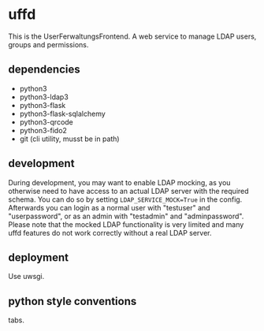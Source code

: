 # uffd

This is the UserFerwaltungsFrontend.
A web service to manage LDAP users, groups and permissions.

## dependencies
- python3
- python3-ldap3
- python3-flask
- python3-flask-sqlalchemy
- python3-qrcode
- python3-fido2
- git (cli utility, musst be in path)

## development

During development, you may want to enable LDAP mocking, as you otherwise need to have access to an actual LDAP server with the required schema.
You can do so by setting `LDAP_SERVICE_MOCK=True` in the config.
Afterwards you can login as a normal user with "testuser" and "userpassword", or as an admin with "testadmin" and "adminpassword".
Please note that the mocked LDAP functionality is very limited and many uffd features do not work correctly without a real LDAP server.

## deployment

Use uwsgi.

## python style conventions

tabs.
